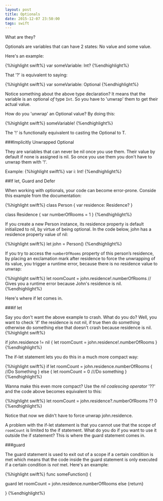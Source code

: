 ```yaml
---
layout: post
title: Optionals
date: 2015-12-07 23:50:00
tags: swift
---
```


What are they?

Optionals are variables that can have 2 states: No value and some value.

Here's an example:

{%highlight swift%}
var someVariable: Int?
{%endhighlight%}

That '?' is equivalent to saying:

{%highlight swift%}
var someVariable: Optional<Int>
{%endhighlight%}

Notice something about the above type declaration? It means that the variable is an optional *of* type `Int`. So you have to 'unwrap' them to get their actual value.

How do you 'unwrap' an Optional value? By doing this:

{%highlight swift%}
someVariable!
{%endhighlight%}

The '!' is functionally equivalent to casting the Optional<T> to T.

###Implicitly Unwrapped Optional

They are variables that can never be nil once you use them. Their value by default if none is assigned is nil. So once you use them you don't have to unwrap them with '!'.

Example:
{%highlight swift%}
var i: Int!
{%endhighlight%}

##If let, Guard and Defer

When working with optionals, your code can become error-prone. Conside this example from the documentation:

{%highlight swift%}
class Person {
    var residence: Residence?
}
 
class Residence {
    var numberOfRooms = 1
}
{%endhighlight%}

If you create a new Person instance, its residence property is default initialized to nil, by virtue of being optional. In the code below, john has a residence property value of nil:

{%highlight swift%}
let john = Person()
{%endhighlight%}

If you try to access the `numberOfRooms` property of this person’s residence, by placing an exclamation mark after residence to force the unwrapping of its value, you trigger a runtime error, because there is no residence value to unwrap:

{%highlight swift%}
let roomCount = john.residence!.numberOfRooms // Gives you a runtime error because John's residence is nil.
{%endhighlight%}

Here's where if let comes in.

###if let

Say you don't want the above example to crash. What do you do? Well, you want to check 'if' the residence is not nil, if true then do something otherwise do something else that doesn't crash because residence is nil.
{%highlight swift%}

if john.residence != nil {
  let roomCount = john.residence!.numberOfRooms
}
{%endhighlight%}

The if-let statement lets you do this in a much more compact way:

{%highlight swift%}
if let roomCount = john.residence.numberOfRooms {
  //Do Something
}
else {
  let roomCount = 0
  ///Do something
}
{%endhighlight%}

Wanna make this even more compact? Use the *nil coalescing operator* '??' and the code above becomes equivalent to this:

{%highlight swift%}
let roomCount = john.residence?.numberOfRooms ?? 0
{%endhighlight%}

Notice that now we didn't have to force unwrap john.residence.

A problem with the if-let statement is that you cannot use that the scope of `roomCount` is limited to the if statement. What do you do if you want to use it outside the if statement? This is where the guard statement comes in.

###guard

The guard statement is used to exit out of a scope if a certain condition is met which means that the code inside the guard statement is only executed if a certain condition is *not* met. Here's an example:

{%highlight swift%}
func someFunction() {

guard let roomCount = john.residence.numberOfRooms else {return}

}
{%endhighlight%}
